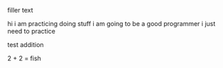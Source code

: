 filler text

hi i am practicing doing stuff
i am going to be a good programmer 
i just need to practice 

test addition

2 + 2 = fish